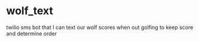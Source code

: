 # wolf_text
twilio sms bot that I can text our wolf scores when out golfing to keep score and determine order
